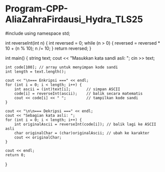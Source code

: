 # Program-CPP-AliaZahraFirdausi_Hydra_TLS25
#include <iostream>
using namespace std;


int reverseInt(int n) {
    int reversed = 0;
    while (n > 0) {
        reversed = reversed * 10 + (n % 10);
        n /= 10;
    }
    return reversed;
}

int main() {
    string text;
    cout << "Masukkan kata sandi asli: ";
    cin >> text;

    int code[100]; // array untuk menyimpan kode sandi
    int length = text.length();

    cout << "\n=== Enkripsi ===" << endl;
    for (int i = 0; i < length; i++) {
        int ascii = (int)text[i];       // simpan ASCII
        code[i] = reverseInt(ascii);    // balik secara matematis
        cout << code[i] << " ";         // tampilkan kode sandi
    }

    cout << "\n\n=== Dekripsi ===" << endl;
    cout << "Sebagian kata asli: ";
    for (int i = 0; i < length; i++) {
        int originalAscii = reverseInt(code[i]); // balik lagi ke ASCII asli
        char originalChar = (char)originalAscii; // ubah ke karakter
        cout << originalChar;
    }

    cout << endl;
    return 0;
}
